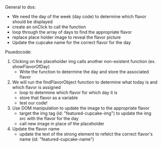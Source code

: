 General to dos:
  * We need the day of the week (day code) to determine which flavor should be displayed
  * create an onClick to call the function
  * loop through the array of days to find the appropriate flavor
  * replace place holder image to reveal the flavor picture
  * Update the cupcake name for the correct flavor for the day


Psuedocode:
1. Clicking on the placeholder img calls another non-existent function (ex. showFlavorOfDay)
     * Write the function to determine the day and store the associated flavor
2. We will run the findFlavorObject function to determine what today is and which flavor is assigned
   * loop to determine which flavor for which day it is
   * store that flavor as a variable
   * test our code!
3. Use DOM manipulation to update the image to the appropriate flavor
   * target the img tag (id: "featured-cupcake-img") to update the img src with the flavor for the day
   * call new image in place of the placeholder
4. Update the flavor name
   * update the text of the strong element to refelct the correct flavor's name (id: "featured-cupcake-name")